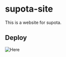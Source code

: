 # supota-site
This is a website for supota.

## Deploy
![Here](http://www.yoshi1125hisa.com/supota-site/)

